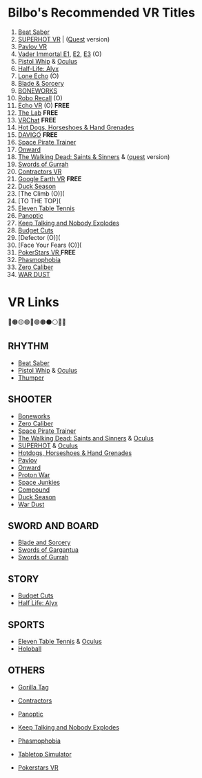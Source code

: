 # Bilbo's Recommended VR Titles
1.	[Beat Saber](https://store.steampowered.com/app/620980/Beat_Saber/)
2.	[SUPERHOT VR](https://store.steampowered.com/app/617830/SUPERHOT_VR/) | ([Quest](https://www.oculus.com/experiences/quest/2104963472963790/) version)
3.	[Pavlov VR](https://store.steampowered.com/app/555160/Pavlov_VR/)
4.	[Vader Immortal E1](https://www.oculus.com/experiences/quest/2108775495884888), [E2](https://www.oculus.com/experiences/quest/2426206484098337/), [E3](https://www.oculus.com/experiences/quest/2223615721048141/) (O)
5.	[Pistol Whip](https://store.steampowered.com/app/1079800/Pistol_Whip/) & [Oculus](https://www.oculus.com/experiences/quest/2104963472963790/)
6.	[Half-Life: Alyx](https://store.steampowered.com/app/546560/HalfLife_Alyx/)
7.	[Lone Echo](https://www.oculus.com/experiences/rift/1368187813209608/?locale=en_US) (O)
8.	[Blade & Sorcery](https://store.steampowered.com/app/629730/Blade_and_Sorcery/)
9.	[BONEWORKS](https://store.steampowered.com/app/823500/BONEWORKS/)
10.	[Robo Recall](https://www.oculus.com/experiences/rift/1081190428622821) (O)
11.	[Echo VR](https://www.oculus.com/experiences/rift/1369078409873402) (O) **FREE**
12.	[The Lab]() **FREE**
13.	[VRChat]() **FREE**
14.	[Hot Dogs, Horseshoes & Hand Grenades](https://store.steampowered.com/app/450540/)
15.	[DAVIGO](https://www.davigogame.com/) **FREE**
16.	[Space Pirate Trainer](https://store.steampowered.com/app/418650/Space_Pirate_Trainer/)
17.	[Onward](https://store.steampowered.com/app/496240/)
18. [The Walking Dead: Saints & Sinners](https://store.steampowered.com/app/1497590/Saints_and_Sinners/) & ([quest](https://www.oculus.com/experiences/quest/2897337400373711/?locale=en_US) version)
19. [Swords of Gurrah](https://store.steampowered.com/app/833090/Swords_of_Gurrah/)
20. [Contractors VR](https://store.steampowered.com/app/963930/Contractors/)
21.	[Google Earth VR]() **FREE**
22.	[Duck Season](https://store.steampowered.com/app/503580/Duck_Season/)
23.	[The Climb (O)](
24.	[TO THE TOP](
25.	[Eleven Table Tennis](https://store.steampowered.com/app/488310/Eleven_Table_Tennis/?snr=1_7_15__13)
26.	[Panoptic](https://store.steampowered.com/app/541930/Panoptic/)
27.	[Keep Talking and Nobody Explodes](https://store.steampowered.com/app/341800/Keep_Talking_and_Nobody_Explodes/)
28.	[Budget Cuts](https://store.steampowered.com/app/400940/Budget_Cuts/)
29.	[Defector (O)](
30.	[Face Your Fears (O)](
31.	[PokerStars VR ](https://store.steampowered.com/app/886250/PokerStars_VR/) **FREE**
32.	[Phasmophobia](https://store.steampowered.com/app/739630/Phasmophobia/)
33.	[Zero Caliber](https://store.steampowered.com/app/877200/Zero_Caliber_VR/)
34.	[WAR DUST](https://store.steampowered.com/app/957790/WAR_DUST__32_vs_32_Battles/)


# VR Links
🔴🟠🟡🟢🔵🟣🟤⚫⚪🔘🛑

## **RHYTHM**
- [Beat Saber](https://store.steampowered.com/app/620980/Beat_Saber/)
- [Pistol Whip](https://store.steampowered.com/app/1079800/Pistol_Whip/) & [Oculus](https://www.oculus.com/experiences/quest/2104963472963790/)
- [Thumper](https://store.steampowered.com/app/356400/Thumper/)


## **SHOOTER**
- [Boneworks](https://store.steampowered.com/app/823500/BONEWORKS/)
- [Zero Caliber](https://store.steampowered.com/app/877200/Zero_Caliber_VR/)
- [Space Pirate Trainer](https://store.steampowered.com/app/418650/Space_Pirate_Trainer/)
- [The Walking Dead: Saints and Sinners](https://store.steampowered.com/app/1497590/Saints_and_Sinners/) & [Oculus](https://www.oculus.com/experiences/quest/2897337400373711/?locale=en_US)
- [SUPERHOT](https://store.steampowered.com/app/617830/SUPERHOT_VR/) & [Oculus](https://www.oculus.com/experiences/quest/1921533091289407/)
- [Hotdogs, Horseshoes & Hand Grenades](https://store.steampowered.com/app/450540/)
- [Pavlov](https://store.steampowered.com/app/555160/Pavlov_VR/)
- [Onward](https://store.steampowered.com/app/496240/)
- [Proton War]()
- [Space Junkies]()
- [Compound]()
- [Duck Season](https://store.steampowered.com/app/503580/Duck_Season/)
- [War Dust](https://store.steampowered.com/app/957790/WAR_DUST__32_vs_32_Battles/)


## **SWORD AND BOARD**
- [Blade and Sorcery](https://store.steampowered.com/app/629730/Blade_and_Sorcery/)
- [Swords of Gargantua](https://store.steampowered.com/app/895200/SWORDS_of_GARGANTUA/?snr=1_7_15__13)
- [Swords of Gurrah](https://store.steampowered.com/app/833090/Swords_of_Gurrah/)


## **STORY**
- [Budget Cuts](https://store.steampowered.com/app/400940/Budget_Cuts/)
- [Half Life: Alyx](https://store.steampowered.com/app/546560/HalfLife_Alyx/)


## **SPORTS**
- [Eleven Table Tennis](https://store.steampowered.com/app/488310/Eleven_Table_Tennis/?snr=1_7_15__13) & [Oculus](https://www.oculus.com/experiences/quest/1995434190525828)
- [Holoball]()
 
## **OTHERS**
- [Gorilla Tag](https://store.steampowered.com/app/1533390/Gorilla_Tag/)
- [Contractors](https://store.steampowered.com/app/963930/Contractors/)

- [Panoptic](https://store.steampowered.com/app/541930/Panoptic/)
- [Keep Talking and Nobody Explodes](https://store.steampowered.com/app/341800/Keep_Talking_and_Nobody_Explodes/)
- [Phasmophobia](https://store.steampowered.com/app/739630/Phasmophobia/)
- [Tabletop Simulator](https://store.steampowered.com/app/286160/Tabletop_Simulator/)

- [Pokerstars VR](https://store.steampowered.com/app/886250/PokerStars_VR/)
